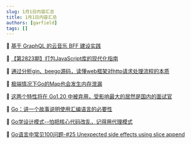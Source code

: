 ```yaml
---
slug: 1月1日内容汇总
title: 1月1日内容汇总
authors: [garfield]
tags: []
---
```


📒 [基于 GraphQL 的云音乐 BFF 建设实践](https://juejin.cn/post/7182019663004434488)

📒 [【第2823期】打包JavaScript库的现代化指南](https://mp.weixin.qq.com/s/m-i_Et6YqkZ0aj537vN2_A)

📒 [通过分析gin、beego源码，读懂web框架对http请求处理流程的本质](https://mp.weixin.qq.com/s/2FVYnKHXFoj18W62pob_jw)

📒 [极端情况下Go的Map也会发生内存泄漏](https://mp.weixin.qq.com/s/x2sFAwR0MGucIHGH85gU4A)

📒 [这两个特性将在 Go1.20 中被弃用，受影响最大的居然是国内的面试官](https://mp.weixin.qq.com/s/r_n7cZi2sDO0EiBF12tkYw)

📒 [Go：讲一个故事说明使用汇编语言的必要性](https://mp.weixin.qq.com/s/2_xALNnPcHgZD7smWxzPcA)

📒 [Go学设计模式--怕把核心代码改乱，记得用代理模式](https://mp.weixin.qq.com/s/FTXkgxkUzsHMIspCK60G4w)

📒 [Go语言中常见100问题-#25 Unexpected side effects using slice append](https://mp.weixin.qq.com/s/lAIB0l666R6Zh9NAdV809g)
